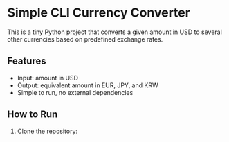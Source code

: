 # Simple CLI Currency Converter

This is a tiny Python project that converts a given amount in USD to several other currencies based on predefined exchange rates.

## Features

- Input: amount in USD
- Output: equivalent amount in EUR, JPY, and KRW
- Simple to run, no external dependencies

## How to Run

1. Clone the repository:
